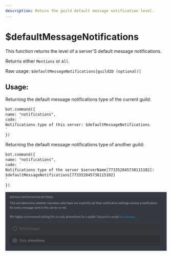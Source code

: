 ```yaml
---
description: Return the guild default message notification level.
---
```


# $defaultMessageNotifications

This function returns the level of a server'S default message notifications.

Returns either `Mentions` or `All`.

Raw usage: `$defaultMessageNotifications[guildID (optional)]`

## Usage:

Returning the default message notifications type of the current guild:

```text
bot.command({
name: "notifications",
code: `
Notifications type of this server: $defaultMessageNotifications
`
})
```

Returning the default message notifications type of another guild:

```text
bot.command({
name: "notifications",
code: `
Notifications type of the server $serverName[773352845738115102]: 
$defaultMessageNotifications[773352845738115102]
`
})
```

![Example from the Official Aoi.JS Server =&amp;gt; $defaultMessageNotifications would return &quot;Mentions&quot; on this guild](../.gitbook/assets/image%20%2829%29%20%281%29%20%281%29%20%281%29%20%282%29.png)

